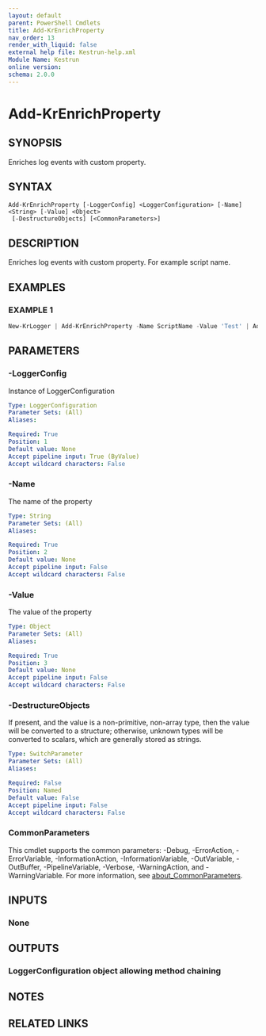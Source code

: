 ```yaml
---
layout: default
parent: PowerShell Cmdlets
title: Add-KrEnrichProperty
nav_order: 13
render_with_liquid: false
external help file: Kestrun-help.xml
Module Name: Kestrun
online version:
schema: 2.0.0
---
```


# Add-KrEnrichProperty

## SYNOPSIS
Enriches log events with custom property.

## SYNTAX

```
Add-KrEnrichProperty [-LoggerConfig] <LoggerConfiguration> [-Name] <String> [-Value] <Object>
 [-DestructureObjects] [<CommonParameters>]
```

## DESCRIPTION
Enriches log events with custom property.
For example script name.

## EXAMPLES

### EXAMPLE 1
```powershell
New-KrLogger | Add-KrEnrichProperty -Name ScriptName -Value 'Test' | Add-KrSinkConsole | Register-KrLogger
```

## PARAMETERS

### -LoggerConfig
Instance of LoggerConfiguration

```yaml
Type: LoggerConfiguration
Parameter Sets: (All)
Aliases:

Required: True
Position: 1
Default value: None
Accept pipeline input: True (ByValue)
Accept wildcard characters: False
```

### -Name
The name of the property

```yaml
Type: String
Parameter Sets: (All)
Aliases:

Required: True
Position: 2
Default value: None
Accept pipeline input: False
Accept wildcard characters: False
```

### -Value
The value of the property

```yaml
Type: Object
Parameter Sets: (All)
Aliases:

Required: True
Position: 3
Default value: None
Accept pipeline input: False
Accept wildcard characters: False
```

### -DestructureObjects
If present, and the value is a non-primitive, non-array type, then the value will be converted to a structure; otherwise, unknown types will be converted to scalars, which are generally stored as strings.

```yaml
Type: SwitchParameter
Parameter Sets: (All)
Aliases:

Required: False
Position: Named
Default value: False
Accept pipeline input: False
Accept wildcard characters: False
```

### CommonParameters
This cmdlet supports the common parameters: -Debug, -ErrorAction, -ErrorVariable, -InformationAction, -InformationVariable, -OutVariable, -OutBuffer, -PipelineVariable, -Verbose, -WarningAction, and -WarningVariable. For more information, see [about_CommonParameters](http://go.microsoft.com/fwlink/?LinkID=113216).

## INPUTS

### None
## OUTPUTS

### LoggerConfiguration object allowing method chaining
## NOTES

## RELATED LINKS
